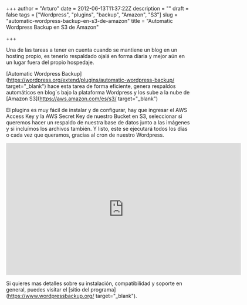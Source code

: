 +++
author = "Arturo"
date = 2012-06-13T11:37:22Z
description = ""
draft = false
tags = ["Wordpress", "plugins", "backup", "Amazon", "S3"]
slug = "automatic-wordpress-backup-en-s3-de-amazon"
title = "Automatic Wordpress Backup en S3 de Amazon"

+++

Una de las tareas a tener en cuenta cuando se mantiene un blog en un hosting propio, es tenerlo respaldado ojalá en forma diaria y mejor aún en un lugar fuera del propio hospedaje.

[Automatic Wordpress Backup](https://wordpress.org/extend/plugins/automatic-wordpress-backup/ target="_blank") hace esta tarea de forma eficiente, genera respaldos automáticos en blog´s bajo la plataforma Wordpress y los sube a la nube de  [Amazon S3](https://aws.amazon.com/es/s3/ target="_blank")

El plugins es muy fácil de instalar y de configurar, hay que ingresar el AWS Access Key y la AWS Secret Key de nuestro Bucket en S3, seleccionar si queremos hacer un respaldo de nuestra base de datos junto a las imágenes y si incluímos los archivos también. Y listo, este se ejecutará todos los días o cada vez que queramos, gracias al cron de nuestro Wordpress.

<iframe width="640" height="360" src="https://www.youtube.com/embed/5A-auuJzb4A?rel=0" frameborder="0" allowfullscreen></iframe>

Si quieres mas detalles sobre su instalación, compatibilidad y soporte en general, puedes visitar el [sitio del programa](https://www.wordpressbackup.org/ target="_blank").
